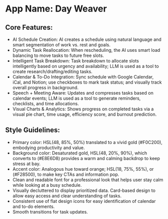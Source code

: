 # **App Name**: Day Weaver

## Core Features:

- AI Schedule Creation: AI creates a schedule using natural language and smart segmentation of work vs. rest and goals.
- Dynamic Task Reallocation: When rescheduling, the AI uses smart load balancing to move tasks to future free slots.
- Intelligent Task Breakdown: Task breakdown to allocate slots intelligently based on urgency and availability; LLM is used as a tool to create research/drafting/editing tasks.
- Calendar & To-Do Integration: Sync schedule with Google Calendar, iCal, and Notion; use checkboxes to mark task status; and visually track overall progress in background.
- Speech + Meeting Aware: Updates and compresses tasks based on calendar events; LLM is used as a tool to generate reminders, checklists, and time allocations.
- Visual Charts & Analytics: Shows progress on completed tasks via a visual pie chart, time usage, efficiency score, and burnout prediction.

## Style Guidelines:

- Primary color: HSL(48, 85%, 50%) translated to a vivid gold (#F0C200), embodying productivity and value.
- Background color: Desaturated gold, HSL(48, 20%, 90%), which converts to (#E8E6D8) provides a warm and calming backdrop to keep stress at bay.
- Accent color: Analogous hue toward orange; HSL(18, 75%, 55%), or  (#F28500), to make key CTAs and information pop.
- Clean and readable font for a professional look that helps user stay calm while looking at a busy schedule.
- Visually decluttered to display prioritized data. Card-based design to allow easy access and clear understanding of tasks.
- Consistent use of flat design icons for easy identification of calendar and to-do elements.
- Smooth transitions for task updates.